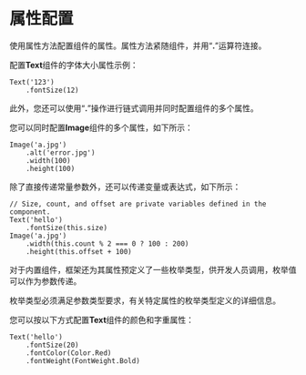 # 属性配置<a name="ZH-CN_TOPIC_0000001157228865"></a>

使用属性方法配置组件的属性。属性方法紧随组件，并用“**.**”运算符连接。

配置**Text**组件的字体大小属性示例：

```
Text('123')
    .fontSize(12)
```

此外，您还可以使用“**.**”操作进行链式调用并同时配置组件的多个属性。

您可以同时配置**Image**组件的多个属性，如下所示：

```
Image('a.jpg')
    .alt('error.jpg')
    .width(100)
    .height(100)
```

除了直接传递常量参数外，还可以传递变量或表达式，如下所示：

```
// Size, count, and offset are private variables defined in the component.
Text('hello')
    .fontSize(this.size)
Image('a.jpg')
    .width(this.count % 2 === 0 ? 100 : 200)
    .height(this.offset + 100)
```

对于内置组件，框架还为其属性预定义了一些枚举类型，供开发人员调用，枚举值可以作为参数传递。

枚举类型必须满足参数类型要求，有关特定属性的枚举类型定义的详细信息。

您可以按以下方式配置**Text**组件的颜色和字重属性：

```
Text('hello')
    .fontSize(20)
    .fontColor(Color.Red)
    .fontWeight(FontWeight.Bold)
```

